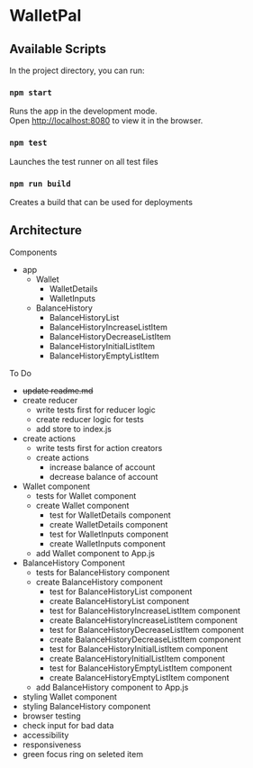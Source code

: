 # WalletPal

## Available Scripts

In the project directory, you can run:

### `npm start`

Runs the app in the development mode.<br />
Open [http://localhost:8080](http://localhost:8080) to view it in the browser.

### `npm test`

Launches the test runner on all test files<br />

### `npm run build`

Creates a build that can be used for deployments<br />

## Architecture

Components
* app
  * Wallet
    * WalletDetails
    * WalletInputs
  * BalanceHistory
    * BalanceHistoryList
    * BalanceHistoryIncreaseListItem
    * BalanceHistoryDecreaseListItem
    * BalanceHistoryInitialListItem
    * BalanceHistoryEmptyListItem

To Do
* ~~update readme.md~~
* create reducer
  * write tests first for reducer logic
  * create reducer logic for tests
  * add store to index.js
* create actions
  * write tests first for action creators
  * create actions
    *  increase balance of account
    *  decrease balance of account
* Wallet component
  * tests for Wallet component
  * create Wallet component
    *  test for WalletDetails component
    *  create WalletDetails component
    *  test for WalletInputs component
    *  create WalletInputs component
  * add Wallet component to App.js
* BalanceHistory Component
  * tests for BalanceHistory component
  * create BalanceHistory component
    * test for BalanceHistoryList component
    * create BalanceHistoryList component
    * test for BalanceHistoryIncreaseListItem component
    * create BalanceHistoryIncreaseListItem component
    * test for BalanceHistoryDecreaseListItem component
    * create BalanceHistoryDecreaseListItem component
    * test for BalanceHistoryInitialListItem component
    * create BalanceHistoryInitialListItem component
    * test for BalanceHistoryEmptyListItem component
    * create BalanceHistoryEmptyListItem component
  * add BalanceHistory component to App.js
* styling Wallet component
* styling BalanceHistory component
* browser testing
* check input for bad data
* accessibility
* responsiveness
* green focus ring on seleted item